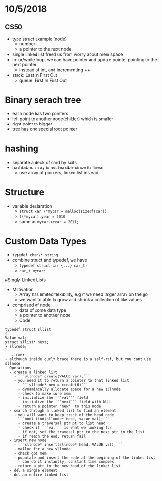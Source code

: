 # 10/5/2018
## CS50
- type struct example (node)
  - number
  - a pointer to the next node
- single linked list freed us from worry about mem space
- in for/while loop, we can have pointer and update pointer pointing to the next pointer
  - instead of int, and incrementing ++
- stack: Last In First Out
  - queue: First In First Out
# Binary serach tree
  - each node has two pointers
  - left point to another node(childer) which is smaller
  - right point to bigger
  - tree has one special root pointer
# hashing
  - separate a deck of card by suits
  - hashtable: array is not feasible since its linear
    - use array of pointers, linked list instead

# Structure
  - variable declaration
    - ```struct car \*mycar = malloc(sizeof(car));```
    - ```(\*mycat).year = 2010```
	- same as ```mycar->year = 2011;```
# Custom Data Types
  - ```typedef char\* string ```
  - combine struct and typedef, we have
    - ```typedef struct car {...} car_t;```
	- ```car_t mycar;```

#Singly-Linked Lists
  - Motivation
    - Array has limited flexibility, e.g if we need larger array on the go
	- we want to able to grow and shrink a collection of like values
  - comprised of node
    - data of some data type
	- a pointer to another node
	- Code
```
typedef struct sllist
{
Value val;	
struct sllist* next;
} sllnode;
```
       - Cont 
	- although inside curly brace there is a self-ref, but you cant use sllnode
	- Operations
	  - create a linked list 
	    - ```sllnode* create(VALUE var);```
		- you need it to return a pointer to that linked list 
		  - ```sllnode* new = create(6)```
		  - dynamimcally allocate space for a new sllnode
		  - check to make sure mem
		  - initialize the ```val``` field
		  - initialize the ```next``` field with NULL
		  - return a pointer 'new'  to this node 
	  - search through a linked list to find an element
	    - you will want to keep track of the head node 
	    - ```bool find(sllnode* head, VALUE val);```
		  - create a traversal ptr pt to list head
		  - check if ```val``` is what we looking for
		  - if not, set the travesal ptr to the next ptr in the list 
		  - if reach the end, return fail
	  - insert new node
	    - ```sllnode* insert(sllnode* head, VALUE val);```
		- malloc for a new sllnode
		- check got mem
		- populate and insert the node at the begining of the linked list 
	      - can do it instantly, constant time complex
		- return a ptr to the new head of the linked list
	  - del a single element
	  - del an entire linked list 

